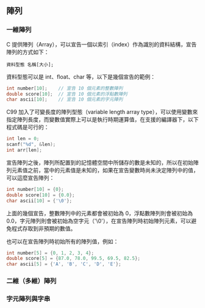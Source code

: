## 陣列
### 一維陣列
C 提供陣列（Array），可以宣告一個以索引（index）作為識別的資料結構，宣告陣列的方式如下：
```
資料型態 名稱[大小];
```
資料型態可以是 int、float、char 等，以下是幾個宣告的範例：
```c
int number[10];    // 宣告 10 個元素的整數陣列
double score[10];  // 宣告 10 個元素的浮點數陣列
char ascii[10];    // 宣告 10 個元素的字元陣列
```
C99 加入了可變長度的陣列型態（variable length array type），可以使用變數來指定陣列長度，而變數值實際上可以是執行時期運算值，在支援的編譯器下，以下程式碼是可行的：
```c
int len = 0;
scanf("%d", &len);
int arr[len];
```
宣告陣列之後，陣列所配置到的記憶體空間中所儲存的數是未知的，所以在初始陣列元素值之前，當中的元素值是未知的，如果在宣告變數時尚未決定陣列中的值，可以這麼宣告陣列：
```c
int number[10] = {0};
double score[10] = {0.0};
char ascii[10] = {'\0'};
```
上面的幾個宣告，整數陣列中的元素都會被初始為 0，浮點數陣列則會被初始為 0.0，字元陣列則會被初始為空字元（'\0'），在宣告陣列時初始陣列元素，可以避免程式存取到非預期的數值。  
  
也可以在宣告陣列時初始所有的陣列值，例如：
```c
int number[5] = {0, 1, 2, 3, 4};
double score[5] = {87.0, 78.0, 99.5, 69.5, 82.5};
char ascii[5] = {'A', 'B', 'C', 'D', 'E'};
```
### 二維（多維）陣列

### 字元陣列與字串
